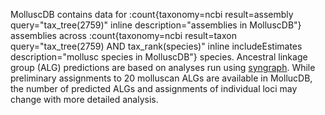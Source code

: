 MolluscDB contains data for
:count{taxonomy=ncbi result=assembly query="tax_tree(2759)" inline description="assemblies in MolluscDB"} assemblies across
:count{taxonomy=ncbi result=taxon query="tax_tree(2759) AND tax_rank(species)" inline includeEstimates description="mollusc species in MolluscDB"} species. Ancestral linkage group (ALG) predictions are based on analyses run using [syngraph](https://github.com/A-J-F-Mackintosh/syngraph). While preliminary assignments to 20 molluscan ALGs are available in MollucDB, the number of predicted ALGs and assignments of individual loci may change with more detailed analysis.

